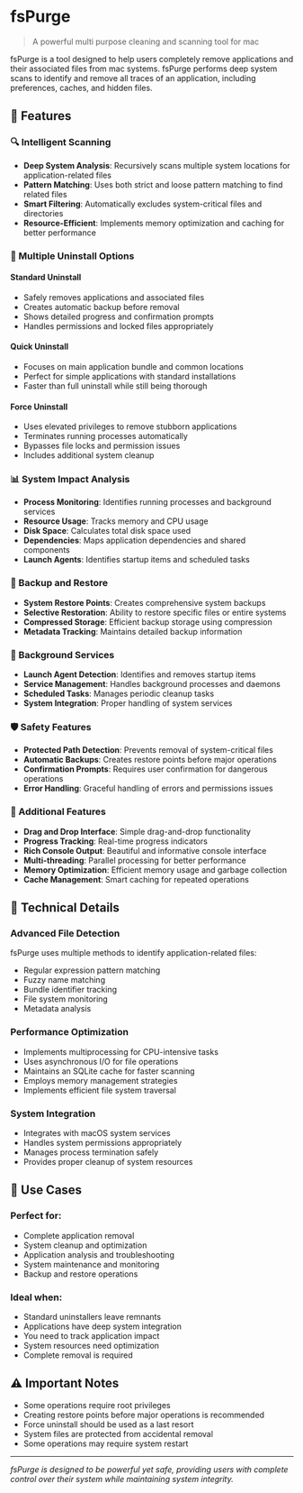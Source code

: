 # fsPurge

> A powerful multi purpose cleaning and scanning tool for mac

fsPurge is a tool designed to help users completely remove applications and their associated files from mac systems. fsPurge performs deep system scans to identify and remove all traces of an application, including preferences, caches, and hidden files.

## 🌟 Features

### 🔍 Intelligent Scanning
- **Deep System Analysis**: Recursively scans multiple system locations for application-related files
- **Pattern Matching**: Uses both strict and loose pattern matching to find related files
- **Smart Filtering**: Automatically excludes system-critical files and directories
- **Resource-Efficient**: Implements memory optimization and caching for better performance

### 🧹 Multiple Uninstall Options

#### Standard Uninstall
- Safely removes applications and associated files
- Creates automatic backup before removal
- Shows detailed progress and confirmation prompts
- Handles permissions and locked files appropriately

#### Quick Uninstall
- Focuses on main application bundle and common locations
- Perfect for simple applications with standard installations
- Faster than full uninstall while still being thorough

#### Force Uninstall
- Uses elevated privileges to remove stubborn applications
- Terminates running processes automatically
- Bypasses file locks and permission issues
- Includes additional system cleanup

### 📊 System Impact Analysis
- **Process Monitoring**: Identifies running processes and background services
- **Resource Usage**: Tracks memory and CPU usage
- **Disk Space**: Calculates total disk space used
- **Dependencies**: Maps application dependencies and shared components
- **Launch Agents**: Identifies startup items and scheduled tasks

### 💾 Backup and Restore
- **System Restore Points**: Creates comprehensive system backups
- **Selective Restoration**: Ability to restore specific files or entire systems
- **Compressed Storage**: Efficient backup storage using compression
- **Metadata Tracking**: Maintains detailed backup information

### 🔄 Background Services
- **Launch Agent Detection**: Identifies and removes startup items
- **Service Management**: Handles background processes and daemons
- **Scheduled Tasks**: Manages periodic cleanup tasks
- **System Integration**: Proper handling of system services

### 🛡️ Safety Features
- **Protected Path Detection**: Prevents removal of system-critical files
- **Automatic Backups**: Creates restore points before major operations
- **Confirmation Prompts**: Requires user confirmation for dangerous operations
- **Error Handling**: Graceful handling of errors and permissions issues

### 🎯 Additional Features
- **Drag and Drop Interface**: Simple drag-and-drop functionality
- **Progress Tracking**: Real-time progress indicators
- **Rich Console Output**: Beautiful and informative console interface
- **Multi-threading**: Parallel processing for better performance
- **Memory Optimization**: Efficient memory usage and garbage collection
- **Cache Management**: Smart caching for repeated operations

## 🔧 Technical Details

### Advanced File Detection
fsPurge uses multiple methods to identify application-related files:
- Regular expression pattern matching
- Fuzzy name matching
- Bundle identifier tracking
- File system monitoring
- Metadata analysis

### Performance Optimization
- Implements multiprocessing for CPU-intensive tasks
- Uses asynchronous I/O for file operations
- Maintains an SQLite cache for faster scanning
- Employs memory management strategies
- Implements efficient file system traversal

### System Integration
- Integrates with macOS system services
- Handles system permissions appropriately
- Manages process termination safely
- Provides proper cleanup of system resources

## 🎯 Use Cases

### Perfect for:
- Complete application removal
- System cleanup and optimization
- Application analysis and troubleshooting
- System maintenance and monitoring
- Backup and restore operations

### Ideal when:
- Standard uninstallers leave remnants
- Applications have deep system integration
- You need to track application impact
- System resources need optimization
- Complete removal is required

## ⚠️ Important Notes

- Some operations require root privileges
- Creating restore points before major operations is recommended
- Force uninstall should be used as a last resort
- System files are protected from accidental removal
- Some operations may require system restart

---

*fsPurge is designed to be powerful yet safe, providing users with complete control over their system while maintaining system integrity.*
